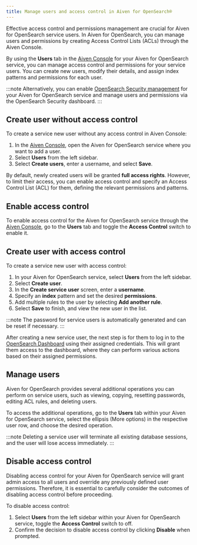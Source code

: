 ```yaml
---
title: Manage users and access control in Aiven for OpenSearch®
---
```


Effective access control and permissions management are crucial for
Aiven for OpenSearch service users. In Aiven for OpenSearch, you can
manage users and permissions by creating Access Control Lists (ACLs)
through the Aiven Console.

By using the **Users** tab in the [Aiven
Console](https://console.aiven.io) for your Aiven for OpenSearch
service, you can manage access control and permissions for your service
users. You can create new users, modify their details, and assign index
patterns and permissions for each user.

:::note
Alternatively, you can enable
[OpenSearch Security management](/docs/products/opensearch/howto/enable-opensearch-security) for your Aiven for OpenSearch service and manage users and
permissions via the OpenSearch Security dashboard.
:::

## Create user without access control

To create a service new user without any access control in Aiven
Console:

1.  In the [Aiven Console](https://console.aiven.io), open the Aiven for
    OpenSearch service where you want to add a user.
2.  Select **Users** from the left sidebar.
3.  Select **Create users**, enter a username, and select **Save**.

By default, newly created users will be granted **full access rights**.
However, to limit their access, you can enable access control and
specify an Access Control List (ACL) for them, defining the relevant
permissions and patterns.

## Enable access control

To enable access control for the Aiven for OpenSearch service through
the [Aiven Console](https://console.aiven.io), go to the **Users**
tab and toggle the **Access Control** switch to enable it.

## Create user with access control

To create a service new user with access control:

1.  In your Aiven for OpenSearch service, select **Users** from the left
    sidebar.
2.  Select **Create user**.
3.  In the **Create service user** screen, enter a **username**.
4.  Specify an **index** pattern and set the desired **permissions**.
5.  Add multiple rules to the user by selecting **Add another rule**.
6.  Select **Save** to finish, and view the new user in the list.

:::note
The password for service users is automatically generated and can be
reset if necessary.
:::

After creating a new service user, the next step is for them to log in
to the
[OpenSearch Dashboard](/docs/products/opensearch/dashboards) using their assigned credentials. This will grant them
access to the dashboard, where they can perform various actions based on
their assigned permissions.

## Manage users

Aiven for OpenSearch provides several additional operations you can
perform on service users, such as viewing, copying, resetting passwords,
editing ACL rules, and deleting users.

To access the additional operations, go to the **Users** tab
within your Aiven for OpenSearch service, select the ellipsis (More
options) in the respective user row, and choose the desired operation.

:::note
Deleting a service user will terminate all existing database sessions,
and the user will lose access immediately.
:::

## Disable access control

Disabling access control for your Aiven for OpenSearch service will
grant admin access to all users and override any previously defined user
permissions. Therefore, it is essential to carefully consider the
outcomes of disabling access control before proceeding.

To disable access control:

1.  Select **Users** from the left sidebar within your Aiven for
    OpenSearch service, toggle the **Access Control** switch to off.
2.  Confirm the decision to disable access control by clicking
    **Disable** when prompted.
